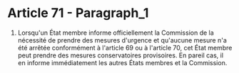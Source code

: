 # Article 71 - Paragraph_1

1. Lorsqu'un État membre informe officiellement la Commission de la nécessité de prendre des mesures d'urgence et qu'aucune mesure n'a été arrêtée conformément à l'article 69 ou à l'article 70, cet État membre peut prendre des mesures conservatoires provisoires. En pareil cas, il en informe immédiatement les autres États membres et la Commission.